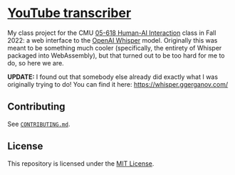 # [YouTube transcriber](https://samestep.github.io/whisper-web/)

My class project for the CMU [05-618 Human-AI
Interaction](https://sites.google.com/andrew.cmu.edu/haii-cmu) class in Fall
2022: a web interface to the [OpenAI Whisper](https://openai.com/blog/whisper/)
model. Originally this was meant to be something much cooler (specifically, the
entirety of Whisper packaged into WebAssembly), but that turned out to be too
hard for me to do, so here we are.

**UPDATE:** I found out that somebody else already did exactly what I was
originally trying to do! You can find it here: https://whisper.ggerganov.com/

## Contributing

See [`CONTRIBUTING.md`](CONTRIBUTING.md).

## License

This repository is licensed under the [MIT License](LICENSE).
